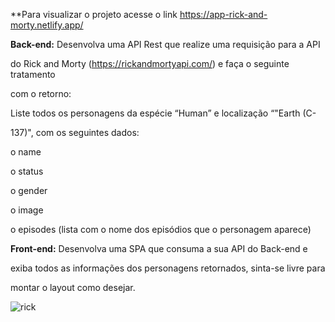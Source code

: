 **Para visualizar o projeto acesse o link https://app-rick-and-morty.netlify.app/

**Back-end:** Desenvolva uma API Rest que realize uma requisição para a API 

do Rick and Morty (https://rickandmortyapi.com/) e faça o seguinte tratamento 

com o retorno:

Liste todos os personagens da espécie “Human” e localização “"Earth (C-

137)", com os seguintes dados:

o name

o status

o gender

o image

o episodes (lista com o nome dos episódios que o personagem aparece)

**Front-end:** Desenvolva uma SPA que consuma a sua API do Back-end e 

exiba todos as informações dos personagens retornados, sinta-se livre para 

montar o layout como desejar.

![rick](https://user-images.githubusercontent.com/57547112/93005841-78f5e080-f52b-11ea-8e02-cf322b342f98.png)
